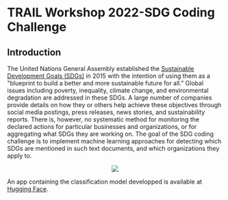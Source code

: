 # TRAIL Workshop 2022-SDG Coding Challenge

## Introduction

The United Nations General Assembly established the [Sustainable Development Goals (SDGs)](https://sdgs.un.org/goals) in 2015 with the intention of using them as a "blueprint to build a better and more sustainable future for all." Global issues including poverty, inequality, climate change, and environmental degradation are addressed in these SDGs. A large number of companies provide details on how they or others help achieve these objectives through social media postings, press releases, news stories, and sustainability reports. There is, however, no systematic method for monitoring the declared actions for particular businesses and organizations, or for aggregating what SDGs they are working on.
The goal of the SDG coding challenge is to implement machine learning approaches for detecting which SDGs are mentioned in such text documents, and which organizations they apply to.

<p align="center">
  <img src="https://user-images.githubusercontent.com/70629561/188598571-b4962be3-1aa1-4d57-b2b8-7cc473e6afd4.png"
</p>

An app containing the classification model developped is available at [Hugging Face](https://huggingface.co/spaces/DelinteNicolas/SDG).
